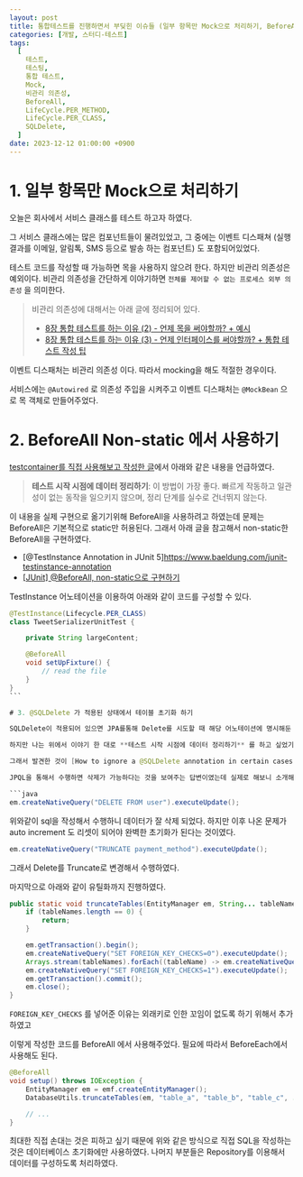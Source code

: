 ```yaml
---
layout: post
title: 통합테스트를 진행하면서 부딪힌 이슈들 (일부 항목만 Mock으로 처리하기, BeforeAll Non-static 에서 사용하기, @SQLDelete 가 적용된 상태에서 테이블 초기화 하기)
categories: [개발, 스터디-테스트]
tags:
  [
    테스트,
    테스팅,
    통합 테스트,
    Mock,
    비관리 의존성,
    BeforeAll,
    LifeCycle.PER_METHOD,
    LifeCycle.PER_CLASS,
    SQLDelete,
  ]
date: 2023-12-12 01:00:00 +0900
---
```


# 1. 일부 항목만 Mock으로 처리하기

오늘은 회사에서 서비스 클래스를 테스트 하고자 하였다.

그 서비스 클래스에는 많은 컴포넌트들이 물려있었고, 그 중에는 이벤트 디스패쳐 (실행 결과를 이메일, 알림톡, SMS 등으로 발송 하는 컴포넌트) 도 포함되어있었다.

테스트 코드를 작성할 때 가능하면 목을 사용하지 않으려 한다. 하지만 비관리 의존성은 예외이다.
비관리 의존성을 간단하게 이야기하면 `전체를 제어할 수 없는 프로세스 외부 의존성` 을 의미한다.

> 비관리 의존성에 대해서는 아래 글에 정리되어 있다.
>
> - [8장 통합 테스트를 하는 이유 (2) - 언제 목을 써야할까? + 예시](/2023/09/14/8장-통합-테스트를-하는-이유-2)
> - [8장 통합 테스트를 하는 이유 (3) - 언제 인터페이스를 써야할까? + 통합 테스트 작성 팁](/2023/09/15/8장-통합-테스트를-하는-이유-3)

이벤트 디스패처는 비관리 의존성 이다. 따라서 mocking을 해도 적절한 경우이다.

서비스에는 `@Autowired` 로 의존성 주입을 시켜주고 이벤트 디스패처는 `@MockBean` 으로 목 객체로 만들어주었다.

# 2. BeforeAll Non-static 에서 사용하기

[testcontainer를 직접 사용해보고 작성한 글](/2023/12/07/testcontainer-with-spring)에서 아래와 같은 내용을 언급하였다.

> **테스트 시작 시점에 데이터 정리하기**: 이 방법이 가장 좋다. 빠르게 작동하고 일관성이 없는 동작을 일으키지 않으며, 정리 단계를 실수로 건너뛰지 않는다.

이 내용을 실제 구현으로 옮기기위해 BeforeAll을 사용하려고 하였는데 문제는 BeforeAll은 기본적으로 static만 허용된다. 그래서 아래 글을 참고해서 non-static한 BeforeAll을 구현하였다.

- [@TestInstance Annotation in JUnit 5]https://www.baeldung.com/junit-testinstance-annotation
- [[JUnit] @BeforeAll, non-static으로 구현하기](https://velog.io/@joosing/JUnit-BeforeAll-non-static%EC%9C%BC%EB%A1%9C-%EA%B5%AC%ED%98%84%ED%95%98%EA%B8%B0)

TestInstance 어노테이션을 이용하여 아래와 같이 코드를 구성할 수 있다.

````java
@TestInstance(Lifecycle.PER_CLASS)
class TweetSerializerUnitTest {

    private String largeContent;

    @BeforeAll
    void setUpFixture() {
        // read the file
    }
}
```

# 3. @SQLDelete 가 적용된 상태에서 테이블 초기화 하기

SQLDelete이 적용되어 있으면 JPA를통해 Delete를 시도할 때 해당 어노테이션에 명시해둔 sql 문을 수행한다. 이를 통해 소프트 딜리트를 처리하였다.

하지만 나는 위에서 이야기 한 대로 **테스트 시작 시점에 데이터 정리하기** 를 하고 싶었기 때문에 어떻게든 데이터를 초기화 하고 싶었다.

그래서 발견한 것이 [How to ignore a @SQLDelete annotation in certain cases](https://stackoverflow.com/a/51893925) 이 글에 달린 답변이였다.

JPQL을 통해서 수행하면 삭제가 가능하다는 것을 보여주는 답변이였는데 실제로 해보니 소개해준 createQuery 로는 해결되지는 않았다. 다만 `em.createNativeQuery` 으로는 되었다.

```java
em.createNativeQuery("DELETE FROM user").executeUpdate();
````

위와같이 sql을 작성해서 수행하니 데이터가 잘 삭제 되었다.
하지만 이후 나온 문제가 auto increment 도 리셋이 되어야 완벽한 초기화가 된다는 것이였다.

```java
em.createNativeQuery("TRUNCATE payment_method").executeUpdate();
```

그래서 Delete를 Truncate로 변경해서 수행하였다.

마지막으로 아래와 같이 유틸화까지 진행하였다.

```java
public static void truncateTables(EntityManager em, String... tableNames) {
    if (tableNames.length == 0) {
        return;
    }

    em.getTransaction().begin();
    em.createNativeQuery("SET FOREIGN_KEY_CHECKS=0").executeUpdate();
    Arrays.stream(tableNames).forEach((tableName) -> em.createNativeQuery("TRUNCATE TABLE " + tableName).executeUpdate());
    em.createNativeQuery("SET FOREIGN_KEY_CHECKS=1").executeUpdate();
    em.getTransaction().commit();
    em.close();
}
```

`FOREIGN_KEY_CHECKS` 를 넣어준 이유는 외래키로 인한 꼬임이 없도록 하기 위해서 추가하였고

이렇게 작성한 코드를 BeforeAll 에서 사용해주었다. 필요에 따라서 BeforeEach에서 사용해도 된다.

```java
@BeforeAll
void setup() throws IOException {
    EntityManager em = emf.createEntityManager();
    DatabaseUtils.truncateTables(em, "table_a", "table_b", "table_c", ...);

    // ...
}
```

최대한 직접 손대는 것은 피하고 싶기 때문에 위와 같은 방식으로 직접 SQL을 작성하는 것은 데이터베이스 초기화에만 사용하였다.
나머지 부분들은 Repository를 이용해서 데이터를 구성하도록 처리하였다.
